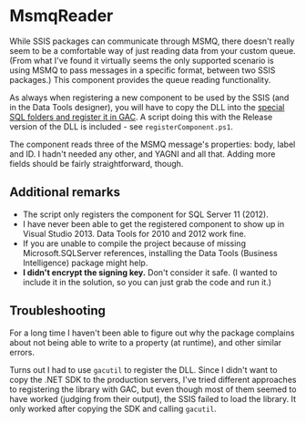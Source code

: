 # MsmqReader

While SSIS packages can communicate through MSMQ, there doesn't really seem to be a comfortable way of just reading data from your custom queue. (From what I've found it virtually seems the only supported scenario is using MSMQ to pass messages in a specific format, between two SSIS packages.)
This component provides the queue reading functionality.

As always when registering a new component to be used by the SSIS (and in the Data Tools designer), you will have to copy the DLL into the [special SQL folders and register it in GAC](http://agilebi.com/mcole/2009/08/18/adding-custom-components-to-ssis/). A script doing this with the Release version of the DLL is included - see `registerComponent.ps1`.

The component reads three of the MSMQ message's properties: body, label and ID. I hadn't needed any other, and YAGNI and all that. Adding more fields should be fairly straightforward, though.

## Additional remarks

* The script only registers the component for SQL Server 11 (2012).
* I have never been able to get the registered component to show up in Visual Studio 2013. Data Tools for 2010 and 2012 work fine.
* If you are unable to compile the project because of missing Microsoft.SQLServer references, installing the Data Tools (Business Intelligence) package might help.
* **I didn't encrypt the signing key.** Don't consider it safe. (I wanted to include it in the solution, so you can just grab the code and run it.)

## Troubleshooting

For a long time I haven't been able to figure out why the package complains about not being able to write to a property (at runtime), and other similar errors.

Turns out I had to use `gacutil` to register the DLL. Since I didn't want to copy the .NET SDK to the production servers, I've tried different approaches to registering the library with GAC, but even though most of them seemed to have worked (judging from their output), the SSIS failed to load the library. It only worked after copying the SDK and calling `gacutil`.
